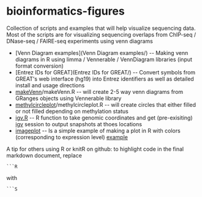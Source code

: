 bioinformatics-figures
======================

Collection of scripts and examples that will help visualize sequencing data. 
Most of the scripts are for visualizing sequencing overlaps from ChIP-seq / DNase-seq / FAIRE-seq experiments using venn diagrams

* [Venn Diagram examples](Venn Diagram examples/) -- Making venn diagrams in R using limma / Vennerable / VennDiagram libraries (input format conversion)
* [Entrez IDs for GREAT](Entrez IDs for GREAT/) -- Convert symbols from GREAT's web interface (hg19) into Entrez identifiers as well as detailed install and usage directions
* [makeVenn](makeVenn/makeVenn.md)/makeVenn.R -- will create 2-5 way venn diagrams from GRanges objects using Vennerable library
* [methylcircleplot](methylcircleplot)/methylcircleplot.R -- will create circles that either filled or not filled depending on methylation status
* [igv.R](igv.R) -- R function to take genomic coordinates and get (pre-exisiting) [igv](http://www.broadinstitute.org/igv/) session to output snapshots at thoes locations 
* [imageplot](myImagePlot.R) -- Is a simple example of making a plot in R with colors (corresponding to expression level) [example](http://www.phaget4.org/R/image_matrix.html)

A tip for others using R or knitR on github: to highlight code in the final markdown document, replace 

    ```R

with

    ```S
    
